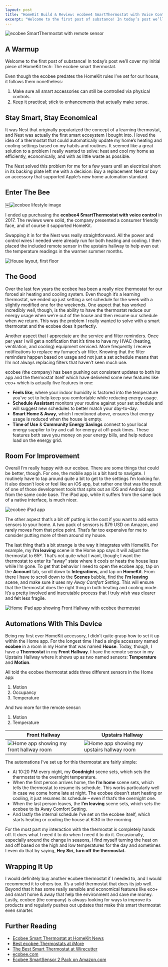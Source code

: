 ```yaml
---
layout: post
title: "HomeKit Build & Review: ecobee4 SmartThermostat with Voice Control"
excerpt: "Welcome to the first post of substance! In today’s post we’ll cover my initial piece of HomeKit tech: The ecobee smart thermostat."
---
```


![ecobee SmartThermostat with remote sensor](/assets/images/ecobee-hero-image.png)

## A Warmup

Welcome to the first post of substance! In today’s post we’ll cover my initial piece of HomeKit tech: The ecobee smart thermostat.

Even though the ecobee predates the HomeKit rules I’ve set for our house, it follows them nonetheless:

1.  Make sure all smart accessories can still be controlled via physical controls.
2.  Keep it practical; stick to enhancements that actually make sense.

## Stay Smart, Stay Economical

It was Nest that originally popularized the concept of a learning thermostat, and Nest was actually the first smart ecosystem I bought into. I loved the idea of a thermostat that could automatically update my home’s heating and cooling settings based on my habits and routines. It seemed like a great solution to a problem I really wanted to solve: heat and cool my home as efficiently, economically, and with as little waste as possible.

The Nest solved this problem for me for a few years until an electrical short in its backing plate left me with a decision: Buy a replacement Nest or buy an accessory that supported Apple’s new home automation standard.

## Enter The Bee

￼![ecobee lifestyle image](/assets/images/ecobee-lifestyle-shot.png)

I ended up purchasing the **ecobee4 SmartThermostat with voice control** in 2017. The reviews were solid, the company presented a consumer friendly face, and of course it supported HomeKit.

Swapping it in for the Nest was really straightforward. All the power and control wires I needed were already run for both heating and cooling. I then placed the included remote sensor in the upstairs hallway to help even out the temperature readings in the warmer summer months.

![House layout, first floor](/assets/images/home-layout-first-floor.png)

## The Good

Over the last few years the ecobee has been a really nice thermostat for our forced air heating and cooling system. Even though it’s a learning thermostat, we ended up just setting a set schedule for the week with a slightly modified one for the weekends. One aspect that has worked incredibly well, though, is the ability to have the thermostat reduce our energy usage when we’re out of the house and then resume our schedule when we return. This was the problem I really wanted to solve with a smart thermostat and the ecobee does it perfectly.

Another aspect that I appreciate are the service and filter reminders. Once per year I will get a notification that it’s time to have my HVAC (heating, ventilation, and cooling) equipment serviced. More frequently I receive notifications to replace my furnace’s air filter. Knowing that the filter reminders happen based on usage and not just a set schedule means that I’m not always replacing filters that haven’t seen much use.

ecobee (the company) has been pushing out consistent updates to both its app and the thermostat itself which have delivered some new features like eco+ which is actually five features in one:

* **Feels like**, where your indoor humidity is factored into the temperature you’ve set to help keep you comfortable while reducing energy usage.
* **Schedule Assistant** monitors your routine against your set schedule and will suggest new schedules to better match your day-to-day.
* **Smart Home & Away**, which I mentioned above, ensures that energy usage is reduced when the house is empty.
* **Time of Use** & **Community Energy Savings** connect to your local energy supplier to try and call for energy at off-peak times. These features both save you money on your energy bills, and help reduce load on the energy grid.

## Room For Improvement

Overall I’m really happy with our ecobee. There are some things that could be better, though. For one, the mobile app is a bit hard to navigate. I routinely have to tap around quite a bit to get to the settings I’m looking for. It also doesn’t look or feel like an iOS app, but rather one that was the result of one of those development tools that spits out an iOS and Android app from the same code base. The iPad app, while it suffers from the same lack of a native interface, is much nicer.

![ecobee iPad app](/assets/images/ecobee-ipad-app.png)

The other aspect that’s a bit off putting is the cost if you want to add extra sensors to your home. A two pack of sensors is $79 USD on Amazon, and rarely moves from that price point. That’s far too expensive for me to consider putting more of them around my house.

The last thing that’s a bit strange is the way it integrates with HomeKit. For example, my **I’m leaving** scene in the Home app says it will adjust the thermostat to 65º. That’s not quite what I want, though; I want the thermostat to enter its "away" state where it cools or heats the house less while I’m gone. To get that behavior I need to open the ecobee app, tap on the **Account** tab, scroll down to **Integrations**, and tap on **HomeKit**. From there I have to scroll down to the **Scenes** bubble, find the **I’m leaving** scene, and make sure it uses my _Away Comfort Setting_. This will ensure that the thermostat does the right thing in both heating and cooling mode. It’s a pretty involved and inscrutable process that I truly wish was clearer and felt less fragile.


![Home iPad app showing Front Hallway with ecobee thermostat](/assets/images/home-app-front-hallway-ecobee.jpeg)


## Automations With This Device

Being my first ever HomeKit accessory, I didn’t quite grasp how to set it up within the Home app. For the longest time I had a single accessory named **ecobee** in a room in my Home that was named **House**. Today, though, I have a **Thermostat** in my **Front Hallway**. I have the remote sensor in my Upstairs Hallway where it shows up as two named sensors: **Temperature** and **Motion**.

All told the ecobee thermostat adds three different sensors in the Home app:

1. Motion
2. Occupancy 
3. Temperature

And two more for the remote sensor:

1. Motion
2. Temperature 

| Front Hallway | Upstairs Hallway |
| ------ | ------ |
| ![Home app showing my front hallway room](/assets/images/home-app-ecobee-front-hallway.jpeg) | ![Home app showing my upstairs hallway room](/assets/images/home-app-ecobee-upstairs-hallway.jpeg) |


The automations I’ve set up for this thermostat are fairly simple:

* At 10:20 PM every night, my **Goodnight** scene sets, which sets the thermostat to the overnight temperature.
* When the first person arrives home, the **I’m home** scene sets, which tells the thermostat to resume its schedule. This works particularly well in case we come home late at night. The ecobee doesn’t start heating or cooling, it just resumes its schedule – even if that’s the overnight one.
* When the last person leaves, the **I’m leaving** scene sets, which sets the ecobee to its Away Comfort Setting.
* And lastly the internal schedule I’ve set on the ecobee itself, which starts heating or cooling the house at 6:30 in the morning.

For the most part my interaction with the thermostat is completely hands off. It does what I need it to do when I need it to do it. Occasionally, especially around the change in seasons, I find myself turning the heat on and off based on the high and low temperatures for the day and sometimes I even do that by saying, **Hey Siri, turn off the thermostat.**

## Wrapping It Up

I would definitely buy another ecobee thermostat if I needed to, and I would recommend it to others too. It’s a solid thermostat that does its job well. Beyond that it has some really sensible and economical features like eco+ and smart home & away that help the environment and save me money. Lastly, ecobee (the company) is always looking for ways to improve its products and regularly pushes out updates that make this smart thermostat even smarter.

## Further Reading

* [Ecobee Smart Thermostat at HomeKit News](https://homekitnews.com/2019/05/30/ecobee-smart-thermostat-2/)
* [Best ecobee Thermostats at iMore](https://www.imore.com/best-ecobee-thermostats)
* [The Best Smart Thermostat at Wirecutter](https://www.nytimes.com/wirecutter/reviews/the-best-thermostat/#other-smart-thermostats-we-like)
* [ecobee.com](https://www.ecobee.com)
* [Ecobee SmartSensor 2 Pack on Amazon.com](https://smile.amazon.com/ecobee-SmartSensor-2-Pack-White/dp/B07NQVWRR3)
